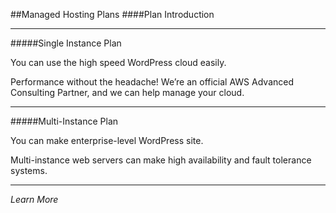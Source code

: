 ##Managed Hosting Plans
####Plan Introduction 

-----
#####Single Instance Plan 

You can use the high speed WordPress cloud easily.

Performance without the headache! We’re an official AWS Advanced Consulting Partner, and we can help manage your cloud.

-----
#####Multi-Instance Plan 

You can make enterprise-level WordPress site.

Multi-instance web servers can make high availability and fault tolerance systems.

-----
*Learn More*
